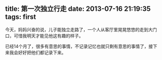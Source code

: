title: 第一次独立行走
date: 2013-07-16 21:19:35
tags: first
---
今天，妈妈兴奋的说，儿子能独立走路了，一个人从客厅里晃晃悠悠的走到大门口，可惜我明天才能见他这有趣的样子。

已经14个月了，很多有意思的事情，不记录记忆也就只剩有意思的事情了，接下来我会好好把他们都记录下来。